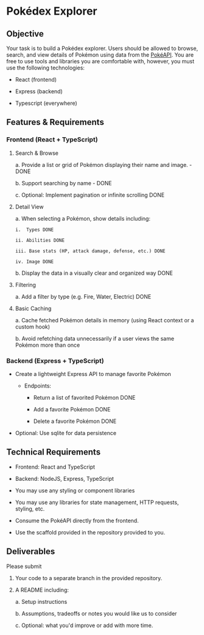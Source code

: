 # Pokédex Explorer

## Objective

Your task is to build a Pokédex explorer. Users should be allowed to
browse, search, and view details of Pokémon using data from the
[PokéAPI](https://pokeapi.co). You are free to use tools
and libraries you are comfortable with, however, you must use the
following technologies:

- React (frontend)

- Express (backend)

- Typescript (everywhere)

## Features & Requirements

### Frontend (React + TypeScript)

1.  Search & Browse

    a.  Provide a list or grid of Pokémon displaying their name and
        image. - DONE

    b.  Support searching by name - DONE

    c.  Optional: Implement pagination or infinite scrolling DONE

2.  Detail View

    a.  When selecting a Pokémon, show details including:

        i.  Types DONE

        ii. Abilities DONE

        iii. Base stats (HP, attack damage, defense, etc.) DONE

        iv. Image DONE

    b.  Display the data in a visually clear and organized way DONE

3.  Filtering

    a.  Add a filter by type (e.g. Fire, Water, Electric) DONE

4.  Basic Caching

    a.  Cache fetched Pokémon details in memory (using React context or
        a custom hook) 

    b.  Avoid refetching data unnecessarily if a user views the same
        Pokémon more than once

### Backend (Express + TypeScript)

- Create a lightweight Express API to manage favorite Pokémon

  - Endpoints:

    - Return a list of favorited Pokémon DONE

    - Add a favorite Pokémon DONE

    - Delete a favorite Pokémon DONE

- Optional: Use sqlite for data persistence

## Technical Requirements

- Frontend: React and TypeScript

- Backend: NodeJS, Express, TypeScript

- You may use any styling or component libraries

- You may use any libraries for state management, HTTP requests,
  styling, etc.

- Consume the PokéAPI directly from the frontend.

- Use the scaffold provided in the repository provided to you.

## Deliverables

Please submit

1.  Your code to a separate branch in the provided repository.

2.  A README including:

    a.  Setup instructions

    b.  Assumptions, tradeoffs or notes you would like us to consider

    c.  Optional: what you'd improve or add with more time.
